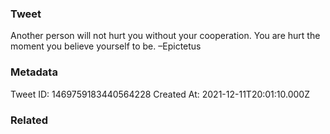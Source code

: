 ### Tweet
Another person will not hurt you without your cooperation. You are hurt the moment you believe yourself to be. –Epictetus

### Metadata
Tweet ID: 1469759183440564228
Created At: 2021-12-11T20:01:10.000Z

### Related

